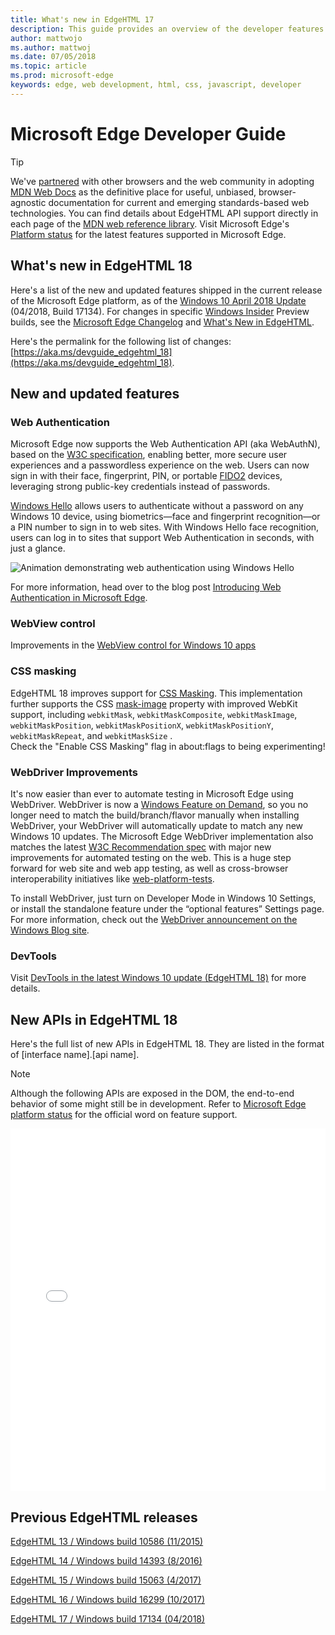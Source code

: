 ```yaml
---
title: What's new in EdgeHTML 17
description: This guide provides an overview of the developer features and standards included in Microsoft Edge.
author: mattwojo
ms.author: mattwoj
ms.date: 07/05/2018
ms.topic: article
ms.prod: microsoft-edge
keywords: edge, web development, html, css, javascript, developer
---
```


# Microsoft Edge Developer Guide

> [!TIP]
> We've [partnered](https://blogs.windows.com/msedgedev/2017/10/18/documenting-web-together-mdn-web-docs/) with other browsers and the web community in adopting [MDN Web Docs](https://developer.mozilla.org/) as the definitive place for useful, unbiased, browser-agnostic documentation for current and emerging standards-based web technologies. You can find details about EdgeHTML API support directly in each page of the [MDN web reference library](https://developer.mozilla.org/docs/Web). Visit Microsoft Edge's [Platform status](https://developer.microsoft.com/microsoft-edge/platform/status/?q=edge%3AShipped%20edge%3APrefixed%20edge%3A'Preview%20Release) for the latest features supported in Microsoft Edge. 


## What's new in EdgeHTML 18

Here's a list of the new and updated features shipped in the current release of the Microsoft Edge platform, as of the [Windows 10 April 2018 Update](https://blogs.windows.com/windowsexperience/2018/04/27/make-the-most-of-your-time-with-the-new-windows-10-update/) (04/2018, Build 17134). For changes in specific [Windows Insider](https://insider.windows.com/) Preview builds, see the [Microsoft Edge Changelog](https://developer.microsoft.com/microsoft-edge/platform/changelog/) and [What's New in EdgeHTML](./dev-guide/whats-new.md).

Here's the permalink for the following list of changes: [https://aka.ms/devguide_edgehtml_18](https://aka.ms/devguide_edgehtml_18).

## New and updated features 

### Web Authentication

Microsoft Edge now supports the Web Authentication API (aka WebAuthN), based on the [W3C specification](https://w3c.github.io/webauthn/), enabling better, more secure user experiences and a passwordless experience on the web. Users can now sign in with their face, fingerprint, PIN, or portable [FIDO2](https://fidoalliance.org/fido2/) devices, leveraging strong public-key credentials instead of passwords.

[Windows Hello](https://www.microsoft.com/en-us/windows/windows-hello) allows users to authenticate without a password on any Windows 10 device, using biometrics—face and fingerprint recognition—or a PIN number to sign in to web sites. With Windows Hello face recognition, users can log in to sites that support Web Authentication in seconds, with just a glance.

![Animation demonstrating web authentication using Windows Hello](/media/windowshello.gif)

For more information, head over to the blog post [Introducing Web Authentication in Microsoft Edge](https://blogs.windows.com/msedgedev/2018/07/30/introducing-web-authentication-microsoft-edge).

### WebView control 

Improvements in the [WebView control for Windows 10 apps](https://docs.microsoft.com/microsoft-edge/hosting/webview)

### CSS masking

EdgeHTML 18 improves support for [CSS Masking](https://developer.mozilla.org/docs/Web/CSS/CSS_Masking). This implementation further supports the CSS [mask-image](https://developer.mozilla.org/docs/Web/CSS/mask-image) property with improved WebKit support, including  `webkitMask`, `webkitMaskComposite`, `webkitMaskImage`, `webkitMaskPosition`, `webkitMaskPositionX`, `webkitMaskPositionY`, `webkitMaskRepeat`, and `webkitMaskSize` .  
Check the "Enable CSS Masking" flag in about:flags to being experimenting!


### WebDriver Improvements 

It's now easier than ever to automate testing in Microsoft Edge using WebDriver. WebDriver is now a [Windows Feature on Demand](https://docs.microsoft.com/windows-hardware/manufacture/desktop/features-on-demand-v2--capabilities), so you no longer need to match the build/branch/flavor manually when installing WebDriver, your WebDriver will automatically update to match any new Windows 10 updates. The Microsoft Edge WebDriver implementation also matches the latest [W3C Recommendation spec](https://www.w3.org/TR/webdriver/) with major new improvements for automated testing on the web.  This is a huge step forward for web site and web app testing, as well as cross-browser interoperability initiatives like [web-platform-tests](https://github.com/web-platform-tests).

To install WebDriver, just turn on Developer Mode in Windows 10 Settings, or install the standalone feature under the “optional features” Settings page. 
For more information, check out the [WebDriver announcement on the Windows Blog site](https://blogs.windows.com/msedgedev/2018/06/14/webdriver-w3c-recommendation-feature-on-demand).


### DevTools

Visit [DevTools in the latest Windows 10 update (EdgeHTML 18)](./devtools-guide/whats-new.md) for more details.

## New APIs in EdgeHTML 18

Here's the full list of new APIs in EdgeHTML 18. They are listed in the format of [interface name].[api name].

> [!NOTE] 
> Although the following APIs are exposed in the DOM, the end-to-end behavior of some might still be in development. Refer to  [Microsoft Edge platform status](https://developer.microsoft.com/en-us/microsoft-edge/platform/status/) for the official word on feature support.

<iframe height='580' scrolling='no' title='New APIs in EdgeHTML 17' src='//codepen.io/MSEdgeDev/embed/da5b2bef3dfdcb6fea3ac324dc434a62/?height=608&theme-id=23401&default-tab=result&embed-version=2' frameborder='no' allowtransparency='true' allowfullscreen='true' style='width: 100%;'>See the Pen <a href='https://codepen.io/MSEdgeDev/pen/da5b2bef3dfdcb6fea3ac324dc434a62//'>New APIs in EdgeHTML 18</a> by MSEdgeDev (<a href='https://codepen.io/MSEdgeDev'>@MSEdgeDev</a>) on <a href='https://codepen.io'>CodePen</a>.</iframe>

## Previous EdgeHTML releases

[EdgeHTML 13 / Windows build 10586 (11/2015)](https://aka.ms/devguide_edgehtml_13)

[EdgeHTML 14 / Windows build 14393 (8/2016)](https://aka.ms/devguide_edgehtml_14)

[EdgeHTML 15 / Windows build 15063 (4/2017)](https://aka.ms/devguide_edgehtml_15)

[EdgeHTML 16 / Windows build 16299 (10/2017)](https://aka.ms/devguide_edgehtml_16)

[EdgeHTML 17 / Windows build 17134 (04/2018)](https://aka.ms/devguide_edgehtml_17)

